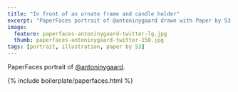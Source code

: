 ```yaml
---
title: "In front of an ornate frame and candle holder"
excerpt: "PaperFaces portrait of @antoninygaard drawn with Paper by 53 on an iPad."
image: 
  feature: paperfaces-antoninygaard-twitter-lg.jpg
  thumb: paperfaces-antoninygaard-twitter-150.jpg
tags: [portrait, illustration, paper by 53]
---
```


PaperFaces portrait of [@antoninygaard](http://twitter.com/antoninygaard).

{% include boilerplate/paperfaces.html %}
